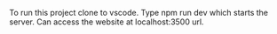 To run this project clone to vscode.
Type npm run dev which starts the server.
Can access the website at localhost:3500 url.
